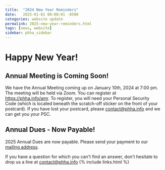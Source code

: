 ```yaml
---
title:  "2024 New Year Reminders"
date:   2025-01-01 00:00:01 -0500
categories: website update
permalink: 2025-new-year-reminders.html
tags: [news, website]
sidebar: phha_sidebar
---
```


# Happy New Year!

## Annual Meeting is Coming Soon!

We have the Annual Meeting coming up on January 10th, 2024 at 7:00 pm. The meeting will be held via Zoom. You can register at <https://phha.info/amr>. To register, you will need your Personal Security Code (which is located beneath the scratch-off sticker on the front of your postcard). If you have lost your postcard, please <contact@phha.info> and we can get you your PSC.

## Annual Dues - Now Payable!

2025 Annual Dues are now payable. Please send your payment to our [mailing address](/phha_fees.html#payment--correspondence-address).

If you have a question for which you can't find an answer, don't hesitate to drop us a line at <contact@phha.info>
{% include links.html %}
